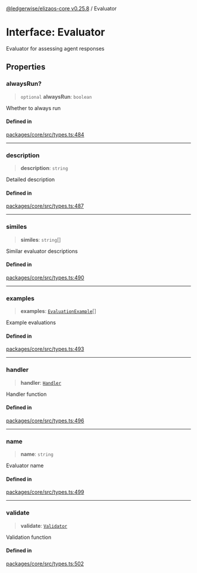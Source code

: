 [@ledgerwise/elizaos-core v0.25.8](../index.md) / Evaluator

# Interface: Evaluator

Evaluator for assessing agent responses

## Properties

### alwaysRun?

> `optional` **alwaysRun**: `boolean`

Whether to always run

#### Defined in

[packages/core/src/types.ts:484](https://github.com/elizaOS/eliza/blob/main/packages/core/src/types.ts#L484)

***

### description

> **description**: `string`

Detailed description

#### Defined in

[packages/core/src/types.ts:487](https://github.com/elizaOS/eliza/blob/main/packages/core/src/types.ts#L487)

***

### similes

> **similes**: `string`[]

Similar evaluator descriptions

#### Defined in

[packages/core/src/types.ts:490](https://github.com/elizaOS/eliza/blob/main/packages/core/src/types.ts#L490)

***

### examples

> **examples**: [`EvaluationExample`](EvaluationExample.md)[]

Example evaluations

#### Defined in

[packages/core/src/types.ts:493](https://github.com/elizaOS/eliza/blob/main/packages/core/src/types.ts#L493)

***

### handler

> **handler**: [`Handler`](../type-aliases/Handler.md)

Handler function

#### Defined in

[packages/core/src/types.ts:496](https://github.com/elizaOS/eliza/blob/main/packages/core/src/types.ts#L496)

***

### name

> **name**: `string`

Evaluator name

#### Defined in

[packages/core/src/types.ts:499](https://github.com/elizaOS/eliza/blob/main/packages/core/src/types.ts#L499)

***

### validate

> **validate**: [`Validator`](../type-aliases/Validator.md)

Validation function

#### Defined in

[packages/core/src/types.ts:502](https://github.com/elizaOS/eliza/blob/main/packages/core/src/types.ts#L502)
